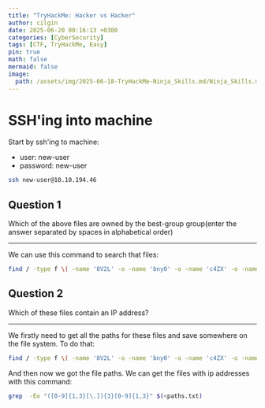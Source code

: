 ```yaml
---
title: "TryHackMe: Hacker vs Hacker"
author: cilgin
date: 2025-06-20 00:16:13 +0300
categories: [CyberSecurity]
tags: [CTF, TryHackMe, Easy]
pin: true
math: false
mermaid: false
image:
  path: /assets/img/2025-06-18-TryHackMe-Ninja_Skills.md/Ninja_Skills.md
---
```


# SSH'ing into machine

Start by ssh'ing to machine:

- user: new-user
- password: new-user

```bash
ssh new-user@10.10.194.46
```

## Question 1

Which of the above files are owned by the best-group group(enter the answer separated by spaces in alphabetical order)

---

We can use this command to search that files:

```bash
find / -type f \( -name '8V2L' -o -name 'bny0' -o -name 'c4ZX' -o -name 'D8B3' -o -name 'FHl1' -o -name 'oiMO' -o -name 'PFbD' -o -name 'rmfX' -o -name 'SRSq' -o -name 'uqyw' -o -name 'v2Vb' -o -name 'X1Uy' \) -group best-group 2>/dev/null
```

## Question 2

Which of these files contain an IP address?

---

We firstly need to get all the paths for these files and save somewhere on the file system.
To do that:

```bash
find / -type f \( -name '8V2L' -o -name 'bny0' -o -name 'c4ZX' -o -name 'D8B3' -o -name 'FHl1' -o -name 'oiMO' -o -name 'PFbD' -o -name 'rmfX' -o -name 'SRSq' -o -name 'uqyw' -o -name 'v2Vb' -o -name 'X1Uy' \) 2>/dev/null > paths.txt
```
And then now we got the file paths. We can get the files with ip addresses with this command:

```bash
grep  -Eo "([0-9]{1,3}[\.]){3}[0-9]{1,3}" $(<paths.txt)
```
